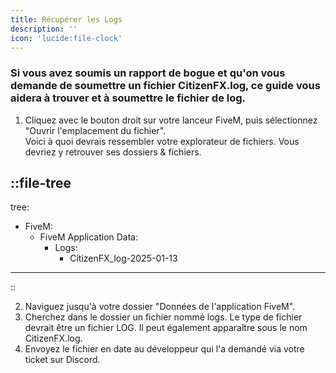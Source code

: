 ```yaml
---
title: Récupérer les Logs
description: ''
icon: 'lucide:file-clock'
---
```


### Si vous avez soumis un rapport de bogue et qu'on vous demande de soumettre un fichier CitizenFX.log, ce guide vous aidera à trouver et à soumettre le fichier de log.
1. Cliquez avec le bouton droit sur votre lanceur FiveM, puis sélectionnez "Ouvrir l'emplacement du fichier". <br> Voici à quoi devrais ressembler votre explorateur de fichiers. Vous devriez y retrouver ses dossiers & fichiers.

::file-tree
---
tree:
  - FiveM:
    - FiveM Application Data:
        - Logs:
            - CitizenFX_log-2025-01-13
---
::

2. Naviguez jusqu'à votre dossier "Données de l'application FiveM".
3. Cherchez dans le dossier un fichier nommé logs. Le type de fichier devrait être un fichier LOG. Il peut également apparaître sous le nom CitizenFX.log.
4. Envoyez le fichier en date au développeur qui l'a demandé via votre ticket sur Discord.
